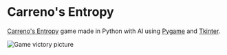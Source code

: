 # Carreno's Entropy
[Carreno's Entropy](http://www.di.fc.ul.pt/~jpn/gv/entropy.htm#:~:text=Carreno's%20Entropy%20is%20a%20two,straight%20line%20on%20any%20direction.) game made in Python with AI using [Pygame](https://www.pygame.org/news) and [Tkinter](https://docs.python.org/3/library/tkinter.html).

![Game victory picture](https://github.com/redikus3q/pygame-AI-Carrenos-Entropy/blob/master/Capture.JPG "Red won")
